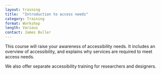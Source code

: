 ```yaml
---
layout: training
title:  "Introduction to access needs"
category: Training
format: Workshop
length: Various
contact: James Buller
---
```


This course will raise your awareness of accessibility needs. It includes an overview of accessibility, and explains why services are required to meet access needs.

We also offer separate accessibility training for researchers and designers.

